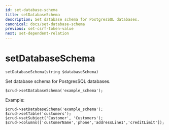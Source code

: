 ```yaml
---
id: set-database-schema
title: setDatabaseSchema
description: Set database schema for PostgresSQL databases.
canonical: docs/set-database-schema
previous: set-csrf-token-value
next: set-dependent-relation
---
```


# setDatabaseSchema

<pre><code class="language-php">setDatabaseSchema(string $databaseSchema)</code></pre>
Set database schema for PostgresSQL databases.

<pre><code class="language-php">$crud->setDatabaseSchema('example_schema');</code></pre>

Example:

<pre><code class="language-php">$crud->setDatabaseSchema('example_schema');
$crud->setTable('customers');
$crud->setSubject('Customer', 'Customers');
$crud->columns(['customerName','phone','addressLine1','creditLimit']);</code></pre>
